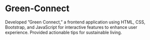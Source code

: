 # Green-Connect
Developed ”Green Connect,” a frontend application using HTML, CSS, Bootstrap, and JavaScript for interactive features to enhance user experience.  Provided actionable tips for sustainable living.
